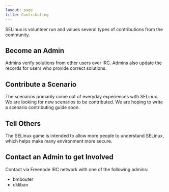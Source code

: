 ```yaml
---
layout: page
title: Contributing
---
```

SELinux is volunteer run and values several types of contributions from the
community.

## Become an Admin

Admins verify solutions from other users over IRC. Admins also update the
records for users who provide correct solutions.

## Contribute a Scenario

The scenarios primarily come out of everyday experiences with SELinux. We are
looking for new scenarios to be contributed. We are hoping to write a scenario
contributing guide soon.

## Tell Others

The SELinux game is intended to allow more people to understand SELinux, which
helps make many environment more secure.

## Contact an Admin to get Involved

Contact via Freenode IRC network with one of the following admins:

* bmbouter
* dkliban
